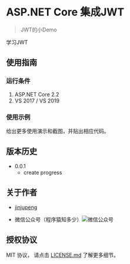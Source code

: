 # ASP.NET Core 集成JWT

> JWT的小Demo

学习JWT

## 使用指南

### 运行条件

1. ASP.NET Core 2.2
2. VS 2017 / VS 2019



### 使用示例

给出更多使用演示和截图，并贴出相应代码。



## 版本历史

- 0.0.1 
  - create progress

## 关于作者

- [jinjupeng](https://github.com/jinjupeng/)

- 微信公众号（程序猿知多少）![微信公众号](https://some-images.oss-cn-hangzhou.aliyuncs.com/images/qrcode_for_gh_7a3c5972baba_258.jpg)

  

## 授权协议

MIT 协议， 请点击 [LICENSE.md](https://gist.github.com/wangyan/LICENSE.md) 了解更多细节。